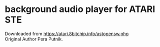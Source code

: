 background audio player for ATARI STE 
=====================================

Downloaded from https://atari.8bitchip.info/astopensw.php  
Original Author Pera Putnik.

